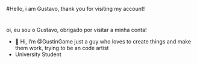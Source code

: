  #Hello, i am Gustavo, thank you for visiting my account!
 #
 oi, eu sou o Gustavo, obrigado por visitar a minha conta!

- 👋 Hi, I’m @GustinGame just a guy who loves to create things and make them work, trying to be an code artist
- University Student
